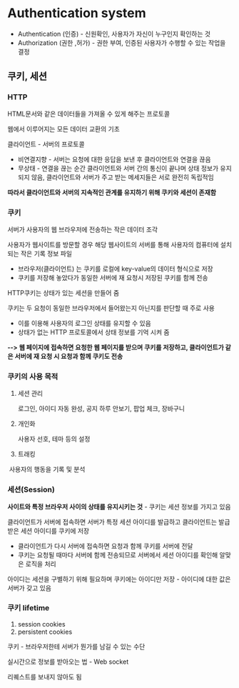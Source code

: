 # Authentication system

- Authentication (인증) - 신원확인, 사용자가 자신이 누구인지 확인하는 것
- Authorization (권한 ,허가) - 권한 부여, 인증된 사용자가 수행할 수 있는 작업을 결정



## 쿠키, 세션

### HTTP

HTML문서와 같은 데이터들을 가져올 수 있게 해주는 프로토콜

웹에서 이루어지는 모든 데이터 교환의 기초

클라이언트 - 서버의 프로토콜

- 비연결지향 - 서버는 요청에 대한 응답을 보낸 후 클라이언트와 연결을 끊음
- 무상태 - 연결을 끊는 순간 클라이언트와 서버 간의 통신이 끝나며 상태 정보가 유지되지 않음, 클라이언트와 서버가 주고 받는 메세지들은 서로 완전히 독립적임

**따라서 클라이언트와 서버의 지속적인 관계를 유지하기 위해 쿠키와 세션이 존재함**



### 쿠키

서버가 사용자의 웹 브라우저에 전송하는 작은 데이터 조각

사용자가 웹사이트를 방문할 경우 해당 웹사이트의 서버를 통해 사용자의 컴퓨터에 설치되는 작은 기록 정보 파일

- 브라우저(클라이언트) 는 쿠키를 로컬에 key-value의 데이터 형식으로 저장
- 쿠키를 저장해 놓았다가 동일한 서버에 재 요청시 저장된 쿠키를 함께 전송

HTTP쿠키는 상태가 있는 세션을 만들어 줌

쿠키는 두 요청이 동일한 브라우저에서 들어왔는지 아닌지를 판단할 때 주로 사용

- 이를 이용해 사용자의 로그인 상태를 유지할 수 있음
- 상태가 없는 HTTP 프로토콜에서 상태 정보를 기억 시켜 줌

**--> 웹 페이지에 접속하면 요청한 웹 페이지를 받으며 쿠키를 저장하고, 클라이언트가 같은 서버에 재 요청 시 요청과 함께 쿠키도 전송**

### 쿠키의 사용 목적

1. 세션 관리

   로그인, 아이디 자동 완성, 공지 하루 안보기, 팝업 체크, 장바구니

2.  개인화

    사용자 선호, 테마 등의 설정

3.  트래킹

​        사용자의 행동을 기록 및 분석



### 세션(Session)

**사이트와 특정 브라우저 사이의 상태를 유지시키는 것** - 쿠키는 세션 정보를 가지고 있음

클라이언트가 서버에 접속하면 서버가 특정 세션 아이디를 발급하고 클라이언트는 발급 받은 세션 아이디를 쿠키에 저장

- 클라이언트가 다시 서버에 접속하면 요청과 함께 쿠키를 서버에 전달
- 쿠키는 요청될 때마다 서버에 함께 전송되므로 서버에서 세션 아이디를 확인해 알맞은 로직을 처리

아이디는 세션을 구별하기 위해 필요하며 쿠키에는 아이디만 저장 - 아이디에 대한 값은 서버가 갖고 있음



### 쿠키 lifetime

1. session cookies
2. persistent cookies



쿠키 - 브라우저한테 서버가 뭔가를 남길 수 있는 수단

실시간으로 정보를 받아오는 법 - Web socket

리퀘스트를 보내지 않아도 됨

